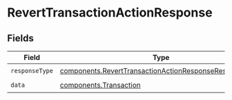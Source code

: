 # RevertTransactionActionResponse


## Fields

| Field                                                                                                                            | Type                                                                                                                             | Required                                                                                                                         | Description                                                                                                                      |
| -------------------------------------------------------------------------------------------------------------------------------- | -------------------------------------------------------------------------------------------------------------------------------- | -------------------------------------------------------------------------------------------------------------------------------- | -------------------------------------------------------------------------------------------------------------------------------- |
| `responseType`                                                                                                                   | [components.RevertTransactionActionResponseResponseType](../../models/components/reverttransactionactionresponseresponsetype.md) | :heavy_check_mark:                                                                                                               | N/A                                                                                                                              |
| `data`                                                                                                                           | [components.Transaction](../../models/components/transaction.md)                                                                 | :heavy_check_mark:                                                                                                               | N/A                                                                                                                              |